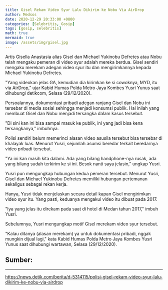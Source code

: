 ```yaml
---
title: Gisel Rekam Video Syur Lalu Dikirim ke Nobu Via AirDrop
author: Medsos
date: 2020-12-29 20:33:00 +0800
categories: [Selebritis, Gosip]
tags: [gosip, selebritis]
math: true
mermaid: true
image: /assets/img/gisel.jpg
---
```


Artis Gisella Anastasia alias Gisel dan Michael Yukinobu Defretes atau Nobu telah mengaku pemeran di video syur adalah mereka berdua. Gisel sendiri mengaku merekam adegan video syur itu dan mengirimkannya kepada Michael Yukinobu Defretes.

"Yang videokan jelas GA, kemudian dia kirimkan ke si cowoknya, MYD, itu via AirDrop," ujar Kabid Humas Polda Metro Jaya Kombes Yusri Yunus saat dihubungi detikcom, Selasa (29/12/2020).

Persoalannya, dokumentasi pribadi adegan ranjang Gisel dan Nobu ini tersebar di media sosial sehingga menjadi konsumsi publik. Hal inilah yang membuat Gisel dan Nobu menjadi tersangka dalam kasus tersebut.

"Di sini kan ini bisa sampai masuk ke publik, ini yang jadi bisa kena tersangkanya," imbuhnya.

Polisi sendiri belum memerinci alasan video asusila tersebut bisa tersebar di khalayak luas. Menurut Yusri, sejumlah asumsi beredar terkait beredarnya video pribadi tersebut.

"Ya ini kan masih kita dalami. Ada yang bilang handphone-nya rusak, ada yang bilang sudah terkirim ke si ini. Besok nanti saya jelasin," ungkap Yusri.

Yusri pun mengungkap hubungan kedua pemeran tersebut. Menurut Yusri, Gisel dan Michael Yukinobu Defretes memiliki hubungan pertemanan sekaligus sebagai rekan kerja.

Hanya, Yusri tidak menjelaskan secara detail kapan Gisel mengirimkan video syur itu. Yang pasti, keduanya mengakui video itu dibuat pada 2017.

"Iya yang jelas itu direkam pada saat di hotel di Medan tahun 2017," imbuh Yusri.

Sebelumnya, Yusri mengungkap motif Gisel merekam video syur tersebut.

"Kalau ditanya (alasan merekam) ya untuk dokumentasi pribadi, nggak mungkin dijual lagi," kata Kabid Humas Polda Metro Jaya Kombes Yusri Yunus saat dihubungi wartawan, Selasa (29/12/2020).


## Sumber:
---
 https://news.detik.com/berita/d-5314115/polisi-gisel-rekam-video-syur-lalu-dikirim-ke-nobu-via-airdrop

